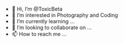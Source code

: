 - 👋 Hi, I’m @ToxicBeta
- 👀 I’m interested in Photography and Coding
- 🌱 I’m currently learning ...
- 💞️ I’m looking to collaborate on ...
- 📫 How to reach me ...

<!---
ToxicBeta/ToxicBeta is a ✨ special ✨ repository because its `README.md` (this file) appears on your GitHub profile.
You can click the Preview link to take a look at your changes.
--->
